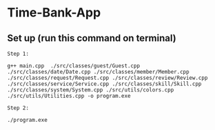 # Time-Bank-App

## Set up (run this command on terminal)

`Step 1: `

```
g++ main.cpp  ./src/classes/guest/Guest.cpp ./src/classes/date/Date.cpp ./src/classes/member/Member.cpp ./src/classes/request/Request.cpp ./src/classes/review/Review.cpp ./src/classes/service/Service.cpp ./src/classes/skill/Skill.cpp ./src/classes/system/System.cpp ./src/utils/colors.cpp ./src/utils/Utilities.cpp -o program.exe
```

`Step 2: `

```
./program.exe
```

